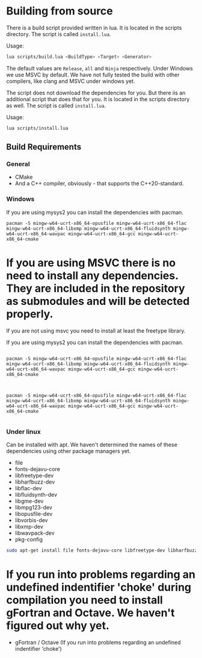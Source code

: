 # Building from source

There is a build script provided written in lua. It is located in the scripts directory. The script is called `install.lua`.

Usage:

```bash
lua scripts/build.lua <BuildType> <Target> <Generator>
```

The default values are `Release`, `all` and `Ninja` respectively. Under Windows we use MSVC by default. We have not fully tested the build with other compilers, like clang and MSVC under windows yet.

The script does not download the dependencies for you. But there iis an additional script that does that for you. It is located in the scripts directory as well. The script is called `install.lua`.

Usage:

```bash
lua scripts/install.lua
```

## Build Requirements

### General

* CMake
* And a C++ compiler, obviously - that supports the C++20-standard.

### Windows

If you are using mysys2 you can install the dependencies with pacman.

```mysis2-ucrt
pacman -S mingw-w64-ucrt-x86_64-opusfile mingw-w64-ucrt-x86_64-flac mingw-w64-ucrt-x86_64-libxmp mingw-w64-ucrt-x86_64-fluidsynth mingw-w64-ucrt-x86_64-wavpac mingw-w64-ucrt-x86_64-gcc mingw-w64-ucrt-x86_64-cmake
```

If you are using MSVC there is no need to install any dependencies. They are included in the repository as submodules and will be detected properly.
=======
If you are not using msvc you need to install at least the freetype library.

If you are using mysys2 you can install the dependencies with pacman.

```mysis2-mingw

pacman -S mingw-w64-ucrt-x86_64-opusfile mingw-w64-ucrt-x86_64-flac mingw-w64-ucrt-x86_64-libxmp mingw-w64-ucrt-x86_64-fluidsynth mingw-w64-ucrt-x86_64-wavpac mingw-w64-ucrt-x86_64-gcc mingw-w64-ucrt-x86_64-cmake


```

```mysis2-ucrt

pacman -S mingw-w64-ucrt-x86_64-opusfile mingw-w64-ucrt-x86_64-flac mingw-w64-ucrt-x86_64-libxmp mingw-w64-ucrt-x86_64-fluidsynth mingw-w64-ucrt-x86_64-wavpac mingw-w64-ucrt-x86_64-gcc mingw-w64-ucrt-x86_64-cmake


```

### Under linux

Can be installed with apt. We haven't determined the names of these dependencies using other package managers yet.

* file
* fonts-dejavu-core
* libfreetype-dev
* libharfbuzz-dev
* libflac-dev
* libfluidsynth-dev
* libgme-dev
* libmpg123-dev
* libopusfile-dev
* libvorbis-dev
* libxmp-dev
* libwavpack-dev
* pkg-config

```bash
sudo apt-get install file fonts-dejavu-core libfreetype-dev libharfbuzz-dev libflac-dev libfluidsynth-dev libgme-dev libmpg123-dev libopusfile-dev libvorbis-dev libxmp-dev libwavpack-dev pkg-config
```

If you run into problems regarding an undefined indentifier 'choke' during compilation you need to install gFortran and Octave. We haven't figured out why yet.
=======
* gFortran / Octave (If you run into problems regarding an undefined indentifier 'choke')
